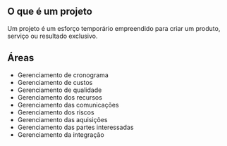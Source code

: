 


## O que é um projeto 

Um projeto é um esforço temporário empreendido para criar um produto, serviço ou resultado exclusivo.

## Áreas 

- Gerenciamento de cronograma 
- Gerenciamento de custos 
- Gerenciamento de qualidade 
- Gerenciamento dos recursos 
- Gerenciamento das comunicações 
- Gerenciamento dos riscos 
- Gerenciamento das aquisições 
- Gerenciamento das partes interessadas
- Gerenciamento da integração